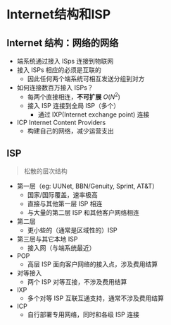 # Internet结构和ISP

## Internet 结构：网络的网络

- 端系统通过接入 ISps 连接到物联网
- 接入 ISPs 相应的必须是互联的
  - 因此任何两个端系统可相互发送分组到对方
- 如何连接数百万接入 ISPs？
  - 每两个直接相连，**不可扩展** $O(N^2)$
  - 接入 ISP 连接到全局 ISP（多个）
    - 通过 IXP(Internet exchange point) 连接 
- ICP Internet Content Providers
  - 构建自己的网络，减少运营支出

## ISP
> 松散的层次结构

- 第一层（eg: UUNet, BBN/Genuity, Sprint, AT&T）
  - 国家/国际覆盖，速率极高
  - 直接与其他第一层 ISP 相连
  - 与大量的第二层 ISP 和其他客户网络相连
- 第二层
  - 更小些的（通常是区域性的）ISP
- 第三层与其它本地 ISP
  - 接入网（与端系统最近）
- POP
  - 高层 ISP 面向客户网络的接入点，涉及费用结算
- 对等接入
  - 两个 ISP 对等互接，不涉及费用结算
- IXP
  - 多个对等 ISP 互联互通支持，通常不涉及费用结算
- ICP
  - 自行部署专用网络，同时和各级 ISP 连接